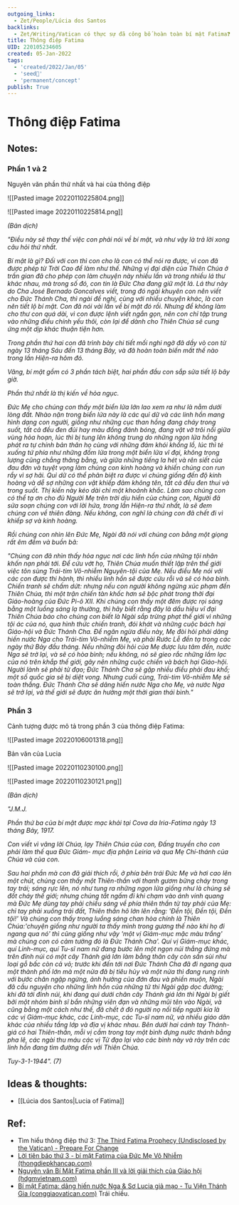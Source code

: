 ```yaml
---
outgoing_links:
  - Zet/People/Lúcia dos Santos
backlinks:
  - Zet/Writing/Vatican có thực sự đã công bố hoàn toàn bí mật Fatima❓
title: Thông điệp Fatima
UID: 220105234605
created: 05-Jan-2022
tags:
  - 'created/2022/Jan/05'
  - 'seed🥜'
  - 'permanent/concept'
publish: True
---
```

# Thông điệp Fatima

## Notes:

### Phần 1 và 2

Nguyên văn phần thứ nhất và hai của thông điệp

![[Pasted image 20220110225804.png]]

![[Pasted image 20220110225814.png]]

_(Bản dịch)_

_"Ðiều này sẽ thay thế việc con phải nói về bí mật, và như vậy là trả lời xong câu hỏi thứ nhất._

_Bí mật là gì? Ðối với con thì con cho là con có thể nói ra được, vì con đã được phép từ Trời Cao để làm như thế. Những vị đại diện của Thiên Chúa ở trần gian đã cho phép con làm chuyện này nhiều lần và trong nhiều lá thư khác nhau, mà trong số đó, con tin là Ðức Cha đang giữ một lá. Lá thư này do Cha José Bernado Goncalves viết, trong đó ngài khuyên con nên viết cho Ðức Thánh Cha, thì ngài đề nghị, cùng với nhiều chuyện khác, là con nên tiết lộ bí mật. Con đã nói vài lần về bí mật đó rồi. Nhưng để không làm cho thư con quá dài, vì con được lệnh viết ngắn gọn, nên con chỉ tập trung vào những điều chính yếu thôi, còn lại để dành cho Thiên Chúa sẽ cung ứng một dịp khác thuận tiện hơn._

_Trong phần thứ hai con đã trình bày chi tiết mối nghi ngờ đã dầy vò con từ ngày 13 tháng Sáu đến 13 tháng Bảy, và đã hoàn toàn biến mất thế nào trong lần Hiện-ra hôm đó._

_Vâng, bí mật gồm có 3 phần tách biệt, hai phần đầu con sắp sửa tiết lộ bây giờ._

_Phần thứ nhất là thị kiến về hỏa ngục._

_Ðức Mẹ cho chúng con thấy một biển lửa lớn lao xem ra như là nằm dưới lòng đất. Nhào nặn trong biển lửa này là các quỉ dữ và các linh hồn mang hình dạng con người, giống như những cục than hồng đang cháy trong suốt, tất cả đều đen đủi hay màu đồng đánh bóng, đang vật vờ trôi nổi giữa vùng hỏa hoạn, lúc thì bị tung lên không trung do những ngọn lửa hồng phát ra tự chính bản thân họ cùng với những đám khói khổng lồ, lúc thì té xuống tứ phía như những đốm lửa trong một biển lửa vĩ đại, không trọng lượng cũng chẳng thăng bằng, và giữa những tiếng la hét và rên siết của đau đớn và tuyệt vọng làm chúng con kinh hoàng và khiến chúng con run rẩy vì sợ hãi. Quỉ dữ có thể phân biệt ra được vì chúng giống đến độ kinh hoàng và dễ sợ những con vật khiếp đảm không tên, tất cả đều đen thui và trong suốt. Thị kiến này kéo dài chỉ một khoảnh khắc. Làm sao chúng con có thể tạ ơn cho đủ Người Mẹ trên trời dịu hiền của chúng con, Người đã sửa soạn chúng con với lời hứa, trong lần Hiện-ra thứ nhất, là sẽ đem chúng con về thiên đàng. Nếu không, con nghĩ là chúng con đã chết đi vì khiếp sợ và kinh hoàng._

_Rồi chúng con nhìn lên Ðức Mẹ, Ngài đã nói với chúng con bằng một giọng rất êm đềm và buồn bã:_ 

_"Chúng con đã nhìn thấy hỏa ngục nơi các linh hồn của những tội nhân khốn nạn phải tới. Ðể cứu vớt họ, Thiên Chúa muốn thiết lập trên thế giới việc tôn sùng Trái-tim Vô-nhiễm Nguyên-tội của Mẹ. Nếu điều Mẹ nói với các con được thi hành, thì nhiều linh hồn sẽ được cứu rỗi và sẽ có hòa bình. Chiến tranh sẽ chấm dứt: nhưng nếu con người không ngừng xúc phạm đến Thiên Chúa, thì một trận chiến tàn khốc hơn sẽ bộc phát trong thời đại Giáo-hoàng của Ðức Pi-ô XII. Khi chúng con thấy một đêm được rọi sáng bằng một luồng sáng lạ thường, thì hãy biết rằng đây là dấu hiệu vĩ đại Thiên Chúa báo cho chúng con biết là Ngài sắp trừng phạt thế giới vì những tội ác của nó, qua hình thức chiến tranh, đói khát và những cuộc bách hại Giáo-hội và Ðức Thánh Cha. Ðể ngăn ngừa điều này, Mẹ đòi hỏi phải dâng hiến nước Nga cho Trái-tim Vô-nhiễm Mẹ, và phải Rước Lễ đền tạ trong các ngày thứ Bảy đầu tháng. Nếu những đòi hỏi của Mẹ được lưu tâm đến, nước Nga sẽ trở lại, và sẽ có hòa bình; nếu không, nó sẽ gieo rắc những lầm lạc của nó trên khắp thế giới, gây nên những cuộc chiến và bách hại Giáo-hội. Người lành sẽ phải tử đạo; Ðức Thánh Cha sẽ gặp nhiều điều phải đau khổ; một số quốc gia sẽ bị diệt vong. Nhưng cuối cùng, Trái-tim Vô-nhiễm Mẹ sẽ toàn thắng. Ðức Thánh Cha sẽ dâng hiến nước Nga cho Mẹ, và nước Nga sẽ trở lại, và thế giới sẽ được ân hưởng một thời gian thái bình."_

### Phần 3
Cảnh tượng được mô tả trong phần 3 của thông điệp Fatima:

![[Pasted image 20220106001318.png]]

Bản văn của Lucia

![[Pasted image 20220110230100.png]]

![[Pasted image 20220110230121.png]]

_(Bản dịch)_

_"J.M.J._

_Phần thứ ba của bí mật được mạc khải tại Cova da Iria-Fatima ngày 13 tháng Bảy, 1917._

_Con viết vì vâng lời Chúa, lạy Thiên Chúa của con, Ðấng truyền cho con phải làm thế qua Ðức Giám- mục địa phận Leiria và qua Mẹ Chí-thánh của Chúa và của con._

_Sau hai phần mà con đã giải thích rồi, ở phía bên trái Ðức Mẹ và hơi cao lên một chút, chúng con thấy một Thiên-thần với thanh gươm bừng cháy trong tay trái; sáng rực lên, nó như tung ra những ngọn lửa giống như là chúng sẽ đốt cháy thế giới; nhưng chúng tắt ngấm đi khi chạm vào ánh vinh quang mà Ðức Mẹ dùng tay phải chiếu sáng về phía thiên thần từ tay phải của Mẹ: chỉ tay phải xuống trái đất, Thiên thần hô lớn lên rằng: 'Ðền tội, Ðền tội, Ðền tội!' Và chúng con thấy trong luồng sáng chan hòa chính là Thiên Chúa:'chuyện giống như người ta thấy mình trong gương thế nào khi họ đi ngang qua nó' thì cũng giống như vậy 'một vị Giám-mục mặc màu trắng' mà chúng con có cảm tưởng đó là Ðức Thánh Cha'. Quí vị Giám-mục khác, quí Linh-mục, quí Tu-sĩ nam nữ đang bước lên một ngọn núi thẳng đứng mà trên đỉnh núi có một cây Thánh giá lớn làm bằng thân cây còn sần sùi như loại gỗ bấc còn cả vỏ; trước khi đến tới nơi Ðức Thánh Cha đã đi ngang qua một thành phố lớn mà một nửa đã bị tiêu hủy và một nửa thì đang rung rinh với bước chân ngập ngừng, ảnh hưởng của đớn đau và phiền muộn, Ngài đã cầu nguyện cho những linh hồn của những tử thi Ngài gặp dọc đường; khi đã tới đỉnh núi, khi đang quì dưới chân cây Thánh giá lớn thì Ngài bị giết bởi một nhóm binh sĩ bắn những viên đạn và những mũi tên vào Ngài, và cũng bằng một cách như thế, đã chết ở đó người nọ nối tiếp người kia là các vị Giám-mục khác, các Linh-mục, các Tu-sĩ nam nữ, và nhiều giáo dân khác của nhiều tầng lớp và địa vị khác nhau. Bên dưới hai cánh tay Thánh-giá có hai Thiên-thần, mỗi vị cầm trong tay một bình đựng nước thánh bằng pha lê, các ngài thu máu các vị Tử đạo lại vào các bình này và rảy trên các linh hồn đang tìm đường đến với Thiên Chúa._ 

_Tuy-3-1-1944". (7)_

## Ideas & thoughts:
- [[Lúcia dos Santos|Lucia of Fatima]]
## Ref:
- Tìm hiểu thông điệp thứ 3: [The Third Fatima Prophecy (Undisclosed by the Vatican) - Prepare For Change](https://prepareforchange.net/2018/08/30/the-third-fatima-prophecy-undisclosed-by-the-vatican/)
- [Lời tiên báo thứ 3 - bí mật Fatima của Đức Mẹ Vô Nhiễm (thongdiepkhancap.com)](https://thongdiepkhancap.com/loi-tien-bao-thu-3-bi-mat-fatima.html)
- [Nguyên văn Bí Mật Fatima phần III và lời giải thích của Giáo hội (hdgmvietnam.com)](https://hdgmvietnam.com/chi-tiet/nguyen-van-bi-mat-fatima-phan-iii-va-loi-giai-thich-cua-giao-hoi-39579)
- [Bí mật Fatima: dâng hiến nước Nga & Sơ Lucia giả mạo - Tu Viện Thánh Gia (conggiaovatican.com)](https://conggiaovatican.com/fatima-so-lucia-gia-mao/) Trái chiều.
